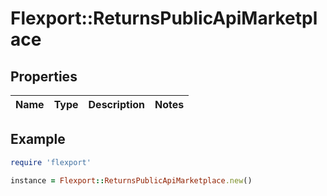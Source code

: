 # Flexport::ReturnsPublicApiMarketplace

## Properties

| Name | Type | Description | Notes |
| ---- | ---- | ----------- | ----- |

## Example

```ruby
require 'flexport'

instance = Flexport::ReturnsPublicApiMarketplace.new()
```

